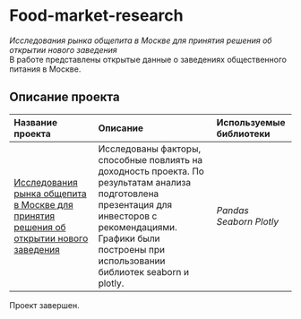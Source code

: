 # Food-market-research
*Исследования рынка общепита в Москве для принятия решения об открытии нового заведения*   
В работе представлены открытые данные о заведениях общественного питания в Москве.   

## Описание проекта
| **Название проекта** | **Описание** | **Используемые библиотеки** |
| :-------------------- | :-------------------- |:--------------------|
| [Исследования рынка общепита в Москве для принятия решения об открытии нового заведения](https://github.com/guzal-chukhlebova/Food-market-research/blob/main/%D0%98%D1%81%D1%81%D0%BB%D0%B5%D0%B4%D0%BE%D0%B2%D0%B0%D0%BD%D0%B8%D1%8F%20%D1%80%D1%8B%D0%BD%D0%BA%D0%B0%20%D0%BE%D0%B1%D1%89%D0%B5%D0%BF%D0%B8%D1%82%D0%B0%20%D0%B2%20%D0%9C%D0%BE%D1%81%D0%BA%D0%B2%D0%B5%20%D0%B4%D0%BB%D1%8F%20%D0%BF%D1%80%D0%B8%D0%BD%D1%8F%D1%82%D0%B8%D1%8F%20%D1%80%D0%B5%D1%88%D0%B5%D0%BD%D0%B8%D1%8F%20%D0%BE%D0%B1.ipynb)|Исследованы факторы, способные повлиять на доходность проекта. По результатам анализа подготовлена презентация для инвесторов с рекомендациями. Графики были построены при использовании библиотек seaborn и plotly.  | *Pandas Seaborn Plotly* |

Проект завершен. 
